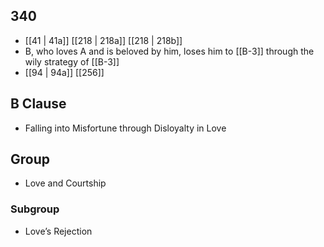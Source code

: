 ## 340
- [[41 | 41a]] [[218 | 218a]] [[218 | 218b]] 
- B, who loves A and is beloved by him, loses him to [[B-3]] through the wily strategy of [[B-3]]
- [[94 | 94a]] [[256]] 

## B Clause
- Falling into Misfortune through Disloyalty in Love

## Group
- Love and Courtship

### Subgroup
- Love’s Rejection

